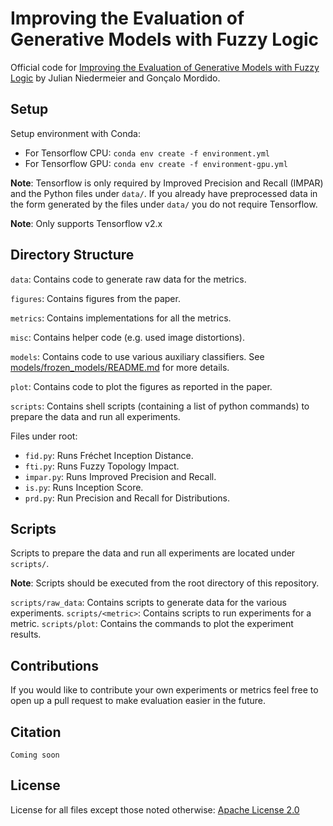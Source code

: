 # Improving the Evaluation of Generative Models with Fuzzy Logic

Official code for [Improving the Evaluation of Generative Models with Fuzzy Logic]() by Julian Niedermeier and Gonçalo Mordido.

## Setup

Setup environment with Conda:

- For Tensorflow CPU: `conda env create -f environment.yml`
- For Tensorflow GPU: `conda env create -f environment-gpu.yml`

**Note**: Tensorflow is only required by Improved Precision and Recall (IMPAR) and the Python files under `data/`. If you already have preprocessed data in the form generated by the files under `data/` you do not require Tensorflow.

**Note**: Only supports Tensorflow v2.x

## Directory Structure

`data`: Contains code to generate raw data for the metrics.

`figures`: Contains figures from the paper.

`metrics`: Contains implementations for all the metrics.

`misc`: Contains helper code (e.g. used image distortions).

`models`: Contains code to use various auxiliary classifiers. See [models/frozen_models/README.md](models/frozen_models/README.md) for more details.

`plot`: Contains code to plot the figures as reported in the paper.

`scripts`: Contains shell scripts (containing a list of python commands) to prepare the data and run all experiments.

Files under root:
- `fid.py`: Runs Fréchet Inception Distance.
- `fti.py`: Runs Fuzzy Topology Impact.
- `impar.py`: Runs Improved Precision and Recall.
- `is.py`: Runs Inception Score.
- `prd.py`: Run Precision and Recall for Distributions.

## Scripts

Scripts to prepare the data and run all experiments are located under `scripts/`.

**Note**: Scripts should be executed from the root directory of this repository.

`scripts/raw_data`: Contains scripts to generate data for the various experiments.
`scripts/<metric>`: Contains scripts to run experiments for a metric.
`scripts/plot`: Contains the commands to plot the experiment results.

## Contributions

If you would like to contribute your own experiments or metrics feel free to open up a pull request to make evaluation easier in the future.

## Citation
```
Coming soon
```

## License

License for all files except those noted otherwise: [Apache License 2.0](LICENSE)
